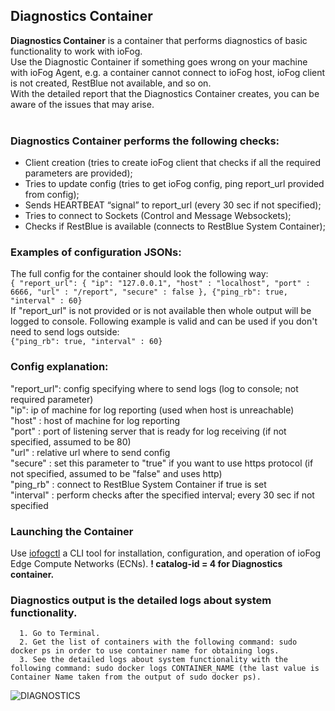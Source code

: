 ## Diagnostics Container
**Diagnostics Container** is a container that performs diagnostics of basic functionality to work with ioFog. <br>
Use the Diagnostic Container if something goes wrong on your machine with ioFog Agent, e.g. a container cannot connect to ioFog host, ioFog client is not created, RestBlue not available, and so on.  <br> With the detailed report that the Diagnostics Container creates, you can be aware of the issues that may arise. <br>
 <br>
### Diagnostics Container performs the following checks:
- Client creation (tries to create ioFog client that checks if all the required parameters are provided); <br>
- Tries to update config (tries to get ioFog config, ping report_url provided from config); <br>
- Sends HEARTBEAT “signal” to report_url (every 30 sec if not specified); <br>
- Tries to connect to Sockets (Control and Message Websockets); <br>
- Checks if RestBlue is available (connects to RestBlue System Container); <br>
 
### Examples of configuration JSONs: 
The full config for the container should look the following way: <br>
```{ "report_url": { "ip": "127.0.0.1", "host" : "localhost", "port" : 6666, "url" : "/report", "secure" : false }, {"ping_rb": true, "interval" : 60}``` <br>
If "report_url" is not provided or is not available then whole output will be logged to console. Following example is valid and can be used if you don't need to send logs outside: <br>
```{"ping_rb": true, "interval" : 60}``` <br>

### Config explanation: <br>
"report_url": config specifying where to send logs (log to console; not required parameter) <br>
"ip": ip of machine for log reporting (used when host is unreachable) <br>
"host" : host of machine for log reporting <br>
"port" : port of listening server that is ready for log receiving (if not specified, assumed to be 80) <br>
"url" : relative url where to send config <br>
"secure" : set this parameter to "true" if you want to use https protocol (if not specified, assumed to be "false" and uses http) <br>
"ping_rb" : connect to RestBlue System Container if true is set <br>
"interval" : perform checks after the specified interval; every 30 sec if not specified <br>

### Launching the Container
Use [iofogctl](https://github.com/eclipse-iofog/iofogctl) a CLI tool for installation, configuration, and operation of ioFog Edge Compute Networks (ECNs).
**! catalog-id = 4 for Diagnostics container.** <br>

### Diagnostics output is the detailed logs about system functionality.
      1. Go to Terminal.
      2. Get the list of containers with the following command: sudo docker ps in order to use container name for obtaining logs.
      3. See the detailed logs about system functionality with the following command: sudo docker logs CONTAINER_NAME (the last value is Container Name taken from the output of sudo docker ps).
     
![DIAGNOSTICS](https://github.com/ioFog/example-microservices/blob/master/diagnostics/DIAGNOSTICS.png)
